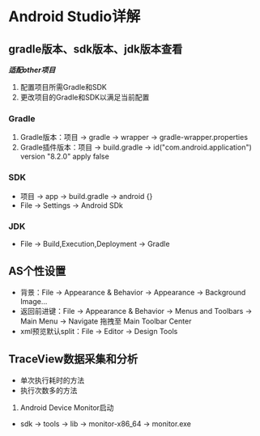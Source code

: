 # Android Studio详解

## gradle版本、sdk版本、jdk版本查看
***适配other项目***
1. 配置项目所需Gradle和SDK
2. 更改项目的Gradle和SDK以满足当前配置

### Gradle
1. Gradle版本：项目 -> gradle -> wrapper -> gradle-wrapper.properties
2. Gradle插件版本：项目 -> build.gradle -> id("com.android.application") version "8.2.0" apply false

### SDK
* 项目 -> app -> build.gradle -> android {}
* File -> Settings -> Android SDk

### JDK
* File -> Build,Execution,Deployment -> Gradle

## AS个性设置
* 背景：File -> Appearance & Behavior -> Appearance -> Background Image...
* 返回前进键：File -> Appearance & Behavior -> Menus and Toolbars -> Main Menu -> Navigate 拖拽至 Main Toolbar Center
* xml预览默认split：File -> Editor -> Design Tools

## TraceView数据采集和分析
- 单次执行耗时的方法
- 执行次数多的方法
1. Android Device Monitor启动
* sdk -> tools -> lib -> monitor-x86_64 -> monitor.exe
